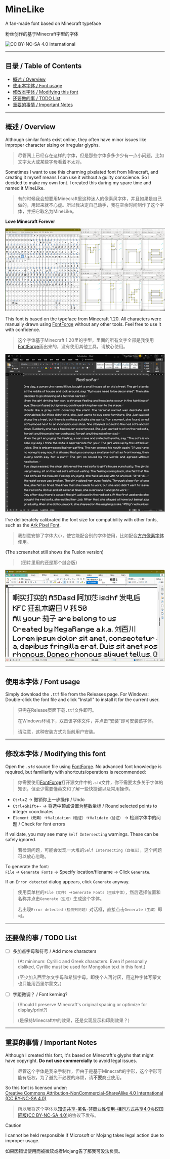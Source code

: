 # MineLike

A fan-made font based on Minecraft typeface

粉丝创作的基于Minecraft字型的字体

![CC BY-NC-SA 4.0 International](http://mirrors.creativecommons.org/presskit/buttons/88x31/svg/by-nc-sa.svg)

---

## 目录 / Table of Contents

* [概述 / Overview](README.md#概述--Overview)
* [使用本字体 / Font usage](README.md#使用本字体--Font-usage)
* [修改本字体 / Modifying this font](README.md#修改本字体--Modifying-this-font)
* [还要做的事 / TODO List](README.md#还要做的事--TODO-List)
* [重要的事情 / Important Notes](README.md#重要的事情--Important-Notes)

---

## 概述 / Overview

Although similar fonts exist online, they often have minor issues like improper character sizing or irregular glyphs.

> 尽管网上已经存在这样的字体，但是那些字体多多少少有一点小问题，比如文字太大或某些字母看着不太对。

Sometimes I want to use this charming pixelated font from Minecraft, and creating it myself means I can use it without a guilty conscience. So I decided to make my own font. I created this during my spare time and named it MineLike.

> 有的时候我会想要用Minecraft里这种迷人的像素风字体，并且如果是自己做的，用起来就不心虚。所以我决定自己动手，我在空余时间制作了这个字体，并把它取名为MineLike。

**Love Minecraft Forever**

![Image](https://github.com/MegaRange/MineLike/blob/4513787811fee009383ee4f252a147d4d053b1f4/ImagesUsedByReadme/Fontforge%20screenshot.png)

This font is based on the typeface from Minecraft 1.20. All characters were manually drawn using [FontForge](https://fontforge.org/en-US/) without any other tools. Feel free to use it with confidence.

> 这个字体基于Minecraft 1.20里的字型，里面的所有文字全部是我使用[FontForge](https://fontforge.org/en-US/)画出来的，没有使用其他工具，请放心使用。

![Red Sofa by Lurk](https://github.com/MegaRange/MineLike/blob/4513787811fee009383ee4f252a147d4d053b1f4/ImagesUsedByReadme/Red%20Sofa%20by%20Lurk.png)

I've deliberately calibrated the font size for compatibility with other fonts, such as the [Ark Pixel Font](https://github.com/TakWolf/ark-pixel-font).

> 我刻意安排了字体大小，使它能配合别的字体使用，比如配合[方舟像素字体](https://github.com/TakWolf/ark-pixel-font)使用。

(The screenshot still shows the Fusion version)

>（图片里用的还是那个缝合版）

![Use it with Ark](https://github.com/MegaRange/MineLike/blob/4513787811fee009383ee4f252a147d4d053b1f4/ImagesUsedByReadme/Use%20with%20Ark%20Pixel%20Font.png)

---

## 使用本字体 / Font usage

Simply download the `.ttf` file from the Releases page.
For Windows:  
Double-click the font file and click "Install" to install it for the current user.

> 只需在Release页面下载`.ttf`文件即可。
> 
> 在Windows环境下，双击该字体文件，并点击“安装”即可安装该字体。
> 
> 请注意，这种安装方式为当前用户安装。

---

## 修改本字体 / Modifying this font

Open the `.sfd` source file using [FontForge](https://fontforge.org/en-US/). No advanced font knowledge is required, but familiarity with shortcuts/operations is recommended:

> 你需要使用[FontForge](https://fontforge.org/en-US/)打开源文件中的`.sfd`文件，你不需要太多关于字体的知识，但至少需要懂英文和了解一些快捷键以及常用操作。

* `Ctrl`+`Z` → 撤销你上一步操作 / Undo
* `Ctrl`+`Shift`+`-` → 将选中顶点设置为整数坐标 / Round selected points to integer coordinates
* `Element（元素）`→`Validation（验证）`→`Validate（验证）` → 检测字体中的问题 / Check for font errors

If validate, you may see many `Self Intersecting` warnings. These can be safely ignored.

> 若检测问题，可能会发现一大堆的`Self Intersecting（自相交）`，这个问题可以放心忽略。

To generate the font:  
`File` → `Generate Fonts` → Specify location/filename → Click `Generate`.

If an `Error detected` dialog appears, click `Generate` anyway.

> 使用菜单栏的`File（文件）`→`Generate Fonts（生成字体）`，然后选择位置和名称并点击`Generate（生成）`生成这个字体。
> 
> 若出现`Error detected（检测到问题）`对话框，直接点击`Generate（生成）`即可。

---

## 还要做的事 / TODO List

- [ ] 多加点字母和符号 / Add more characters
> (At minimum: Cyrillic and Greek characters. Even if personally disliked, Cyrillic must be used for Mongolian text in this font.)
> 
> (至少加入西里尔文字母和希腊字母。即使个人再讨厌，用这种字体写蒙文也只能用西里尔蒙文。)

- [ ] 字距微调？ / Font kerning?
> (Should I preserve Minecraft's original spacing or optimize for display/print?)
> 
> (是保持Minecraft中的效果，还是实现显示和印刷效果？)


---

## 重要的事情 / Important Notes

Although I created this font, it's based on Minecraft's glyphs that might have copyright. **Do not use commercially** to avoid legal issues.

> 尽管这个字体是我亲手制作，但由于是基于Minecraft的字形，这个字形可能有版权，为了避免不必要的麻烦，请**不要**商业使用。

So this font is licensed under:  
[Creative Commons Attribution-NonCommercial-ShareAlike 4.0 International (CC BY-NC-SA 4.0)](https://creativecommons.org/licenses/by-nc-sa/4.0/)

> 所以我将这个字体以[知识共享-署名-非商业性使用-相同方式共享4.0协议国际版(CC BY-NC-SA 4.0)](https://creativecommons.org/licenses/by-nc-sa/4.0/deed.zh-hans)的协议下发布。


> [!CAUTION]
> I cannot be held responsible if Microsoft or Mojang takes legal action due to improper usage.
> 
> 如果因错误使用而被微软或者Mojang告了那我可没法负责。
